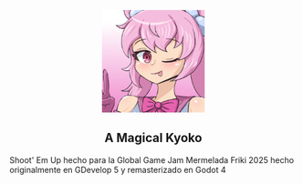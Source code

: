 
<p align="center">
  <img width="180" height="180" src="https://github.com/QuetzalcoutlDev/a-magical-kyoko/blob/master/icon.png">
</p>

<h2 align="center"> A Magical Kyoko
 </h2>
 
Shoot' Em Up hecho para la Global Game Jam Mermelada Friki 2025 hecho originalmente en GDevelop 5 y remasterizado en Godot 4
